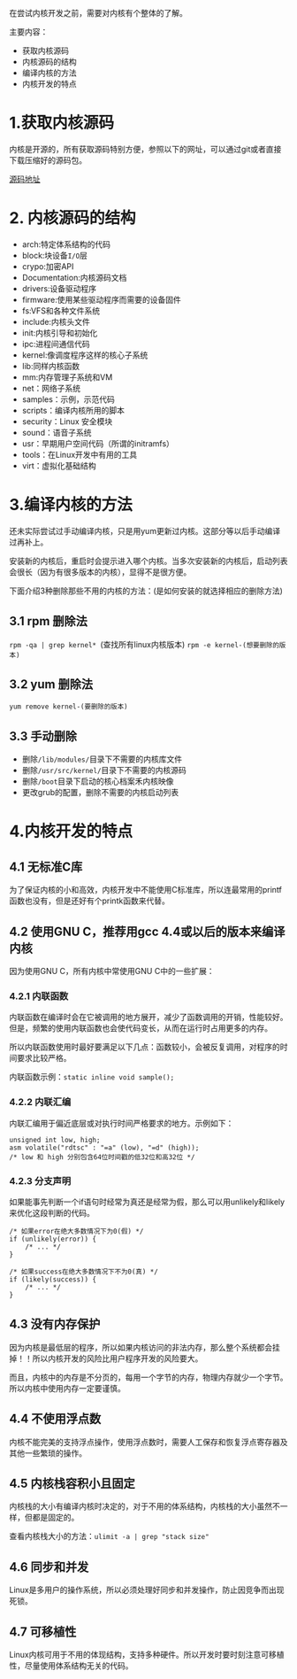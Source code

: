 在尝试内核开发之前，需要对内核有个整体的了解。

主要内容：

* 获取内核源码
* 内核源码的结构
* 编译内核的方法
* 内核开发的特点

# 1.获取内核源码

内核是开源的，所有获取源码特别方便，参照以下的网址，可以通过git或者直接下载压缩好的源码包。

[源码地址](http://www.kernel.org)

# 2. 内核源码的结构

* arch:特定体系结构的代码
* block:块设备`I/O`层
* crypo:加密API
* Documentation:内核源码文档
* drivers:设备驱动程序
* firmware:使用某些驱动程序而需要的设备固件
* fs:VFS和各种文件系统
* include:内核头文件
* init:内核引导和初始化
* ipc:进程间通信代码
* kernel:像调度程序这样的核心子系统
* lib:同样内核函数
* mm:内存管理子系统和VM
* net：网络子系统
* samples：示例，示范代码
* scripts：编译内核所用的脚本
* security：Linux 安全模块
* sound：语音子系统
* usr：早期用户空间代码（所谓的initramfs）
* tools：在Linux开发中有用的工具
* virt：虚拟化基础结构

# 3.编译内核的方法
还未实际尝试过手动编译内核，只是用yum更新过内核。这部分等以后手动编译过再补上。

安装新的内核后，重启时会提示进入哪个内核。当多次安装新的内核后，启动列表会很长（因为有很多版本的内核），显得不是很方便。

下面介绍3种删除那些不用的内核的方法：(是如何安装的就选择相应的删除方法)

## 3.1  rpm 删除法
`rpm -qa | grep kernel* `(查找所有linux内核版本)
`rpm -e kernel-(想要删除的版本)`

## 3.2 yum 删除法

`yum remove kernel-(要删除的版本)`

## 3.3 手动删除

* 删除`/lib/modules/`目录下不需要的内核库文件
* 删除`/usr/src/kernel/`目录下不需要的内核源码
* 删除`/boot`目录下启动的核心档案禾内核映像
* 更改grub的配置，删除不需要的内核启动列表

# 4.内核开发的特点
## 4.1 无标准C库

为了保证内核的小和高效，内核开发中不能使用C标准库，所以连最常用的printf函数也没有，但是还好有个printk函数来代替。

## 4.2 使用GNU C，推荐用gcc 4.4或以后的版本来编译内核

因为使用GNU C，所有内核中常使用GNU C中的一些扩展：

### 4.2.1 内联函数

内联函数在编译时会在它被调用的地方展开，减少了函数调用的开销，性能较好。但是，频繁的使用内联函数也会使代码变长，从而在运行时占用更多的内存。

所以内联函数使用时最好要满足以下几点：函数较小，会被反复调用，对程序的时间要求比较严格。

内联函数示例：`static inline void sample();`

### 4.2.2 内联汇编

内联汇编用于偏近底层或对执行时间严格要求的地方。示例如下：

```
unsigned int low, high;
asm volatile("rdtsc" : "=a" (low), "=d" (high));
/* low 和 high 分别包含64位时间戳的低32位和高32位 */
```

### 4.2.3 分支声明
如果能事先判断一个if语句时经常为真还是经常为假，那么可以用unlikely和likely来优化这段判断的代码。

```
/* 如果error在绝大多数情况下为0(假) */
if (unlikely(error)) {
    /* ... */
}

/* 如果success在绝大多数情况下不为0(真) */
if (likely(success)) {
    /* ... */
}
```

## 4.3 没有内存保护
因为内核是最低层的程序，所以如果内核访问的非法内存，那么整个系统都会挂掉！！所以内核开发的风险比用户程序开发的风险要大。

而且，内核中的内存是不分页的，每用一个字节的内存，物理内存就少一个字节。所以内核中使用内存一定要谨慎。

## 4.4 不使用浮点数
内核不能完美的支持浮点操作，使用浮点数时，需要人工保存和恢复浮点寄存器及其他一些繁琐的操作。

## 4.5 内核栈容积小且固定
内核栈的大小有编译内核时决定的，对于不用的体系结构，内核栈的大小虽然不一样，但都是固定的。

查看内核栈大小的方法：`ulimit -a | grep "stack size"`

## 4.6 同步和并发
Linux是多用户的操作系统，所以必须处理好同步和并发操作，防止因竞争而出现死锁。

## 4.7 可移植性
Linux内核可用于不用的体现结构，支持多种硬件。所以开发时要时刻注意可移植性，尽量使用体系结构无关的代码。